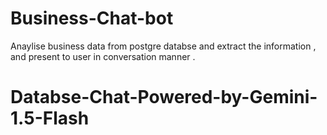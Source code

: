 # Business-Chat-bot
Anaylise business data from postgre databse and extract the information , and present to user in conversation manner .
# Databse-Chat-Powered-by-Gemini-1.5-Flash
